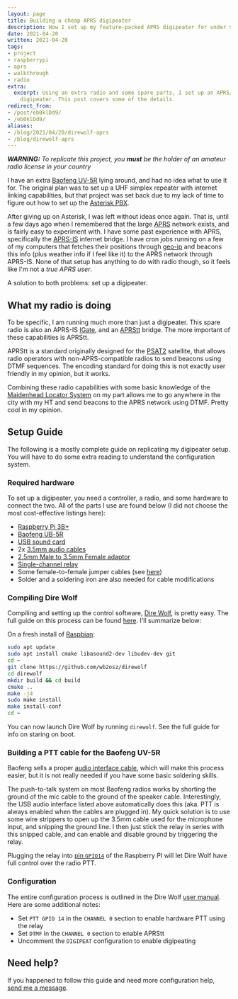```yaml
---
layout: page
title: Building a cheap APRS digipeater
description: How I set up my feature-packed APRS digipeater for under $100
date: 2021-04-20
written: 2021-04-20
tags:
- project
- raspberrypi
- aprs
- walkthrough
- radio
extra:
  excerpt: Using an extra radio and some spare parts, I set up an APRS/APRS-IS/APRStt
    digipeater. This post covers some of the details.
redirect_from:
- /post/eb0klDd9/
- /eb0klDd9/
aliases:
- /blog/2021/04/20/direwolf-aprs
- /blog/direwolf-aprs
---
```


***WARNING:** To replicate this project, you **must** be the holder of an amateur radio license in your country*

I have an extra [Baofeng UV-5R](https://baofengtech.com/product/uv-5r/) lying around, and had no idea what to use it for. The original plan was to set up a UHF simplex repeater with internet linking capabilities, but that project was set back due to my lack of time to figure out how to set up the [Asterisk PBX](https://en.wikipedia.org/wiki/Asterisk_(PBX)).

After giving up on Asterisk, I was left without ideas once again. That is, until a few days ago when I remembered that the large [APRS](http://www.aprs.org/) network exists, and is fairly easy to experiment with. I have some past experience with APRS, specifically the [APRS-IS](http://www.aprs-is.net/) internet bridge. I have cron jobs running on a few of my computers that fetches their positions through [geo-ip](https://en.wikipedia.org/wiki/Internet_geolocation) and beacons this info (plus weather info if I feel like it) to the APRS network through APRS-IS. None of that setup has anything to do with radio though, so it feels like I'm not a *true APRS user*. 

A solution to both problems: set up a digipeater.

## What my radio is doing

To be specific, I am running much more than just a digipeater. This spare radio is also an APRS-IS [IGate](http://www.aprs-is.net/IGating.aspx), and an [APRStt](http://www.aprs.org/aprstt.html) bridge. The more important of these capabilities is APRStt.

APRStt is a standard originally designed for the [PSAT2](http://www.aprs.org/psat2.html) satellite, that allows radio operators with non-APRS-compatible radios to send beacons using DTMF sequences. The encoding standard for doing this is not exactly user friendly in my opinion, but it works.

Combining these radio capabilities with some basic knowledge of the [Maidenhead Locator System](https://en.wikipedia.org/wiki/Maidenhead_Locator_System) on my part allows me to go anywhere in the city with my HT and send beacons to the APRS network using DTMF. Pretty cool in my opinion.

## Setup Guide

The following is a mostly complete guide on replicating my digipeater setup. You will have to do some extra reading to understand the configuration system.

### Required hardware

To set up a digipeater, you need a controller, a radio, and some hardware to connect the two. All of the parts I use are found below (I did not choose the most cost-effective listings here):

 - [Raspberry Pi 3B+](https://www.ebay.com/itm/193345669838)
 - [Baofeng UB-5R](https://baofengtech.com/product/uv-5r/)
 - [USB sound card](https://www.ebay.com/itm/203355827559)
 - 2x [3.5mm audio cables](https://www.ebay.com/itm/402032141776)
 - [2.5mm Male to 3.5mm Female adaptor](https://www.ebay.com/itm/202853095248)
 - [Single-channel relay](https://www.ebay.com/itm/114771147582)
 - Some female-to-female jumper cables (see [here](https://www.ebay.com/itm/203350136236))
 - Solder and a soldering iron are also needed for cable modifications

### Compiling Dire Wolf

Compiling and setting up the control software, [Dire Wolf](https://github.com/wb2osz/direwolf), is pretty easy. The full guide on this process can be found [here](https://github.com/wb2osz/direwolf/blob/master/doc/Raspberry-Pi-APRS.pdf). I'll summarize below:

On a fresh install of [Raspbian](https://www.raspberrypi.org/software/operating-systems/#raspberry-pi-os-32-bit):

```sh
sudo apt update
sudo apt install cmake libasound2-dev libudev-dev git
cd ~
git clone https://github.com/wb2osz/direwolf
cd direwolf
mkdir build && cd build
cmake ..
make -j4
sudo make install
make install-conf
cd ~
```

You can now launch Dire Wolf by running `direwolf`. See the full guide for info on staring on boot.

### Building a PTT cable for the Baofeng UV-5R

Baofeng sells a proper [audio interface cable](https://baofengtech.com/product/aprs-k1/), which will make this process easier, but it is not really needed if you have some basic soldering skills.

The push-to-talk system on most Baofeng radios works by shorting the ground of the mic cable to the ground of the speaker cable. Interestingly, the USB audio interface listed above automatically does this (aka. PTT is always enabled when the cables are plugged in). My quick solution is to use some wire strippers to open up the 3.5mm cable used for the microphone input, and snipping the ground line. I then just stick the relay in series with this snipped cable, and can enable and disable ground by triggering the relay.

Plugging the relay into [pin `GPIO14`](https://www.bigmessowires.com/wp-content/uploads/2018/05/Raspberry-GPIO.jpg) of the Raspberry PI will let Dire Wolf have full control over the radio PTT.

### Configuration

The entire configuration process is outlined in the Dire Wolf [user manual](https://github.com/wb2osz/direwolf/blob/master/doc/User-Guide.pdf). Here are some additional notes:

 - Set `PTT GPIO 14` in the `CHANNEL 0` section to enable hardware PTT using the relay
 - Set `DTMF` in the `CHANNEL 0` section to enable APRStt
 - Uncomment the `DIGIPEAT` configuration to enable digipeating

## Need help?

If you happened to follow this guide and need more configuration help, [send me a message](/about).
